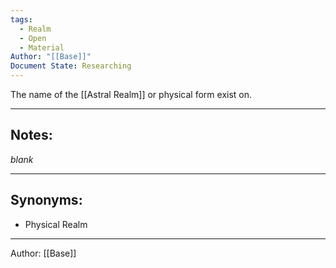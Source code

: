 ```yaml
---
tags:
  - Realm
  - Open
  - Material
Author: "[[Base]]"
Document State: Researching
---
```

The name of the [[Astral Realm]] or physical form exist on.
- - -
## Notes:
_blank_
- - -
## Synonyms:
- Physical Realm
- - -
Author: [[Base]]